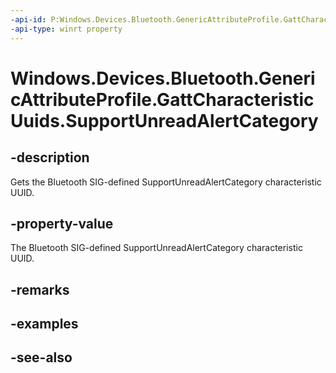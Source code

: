 ----api-id: P:Windows.Devices.Bluetooth.GenericAttributeProfile.GattCharacteristicUuids.SupportUnreadAlertCategory
-api-type: winrt property
---<!-- Property syntaxpublic System.Guid SupportUnreadAlertCategory { get; }--># Windows.Devices.Bluetooth.GenericAttributeProfile.GattCharacteristicUuids.SupportUnreadAlertCategory## -descriptionGets the Bluetooth SIG-defined SupportUnreadAlertCategory characteristic UUID.## -property-valueThe Bluetooth SIG-defined SupportUnreadAlertCategory characteristic UUID.## -remarks## -examples## -see-also